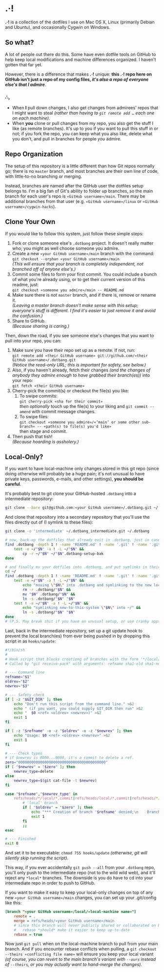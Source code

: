 # .&middot;!

**.&middot;!** is a collection of the dotfiles I use on Mac OS X, Linux (primarily Debian and Ubuntu), and occasionally Cygwin on Windows.


## So what?

A lot of people out there do this. Some have even dotfile tools on GitHub to help keep local modifications and machine differences organized. I haven't gotten that far yet.

However, there is a difference that makes **.&middot;!** unique: **this .&middot;! repo here on GitHub isn't just a repo of my config files, _it's also a repo of everyone else's that I admire_**.

### &there4;,

* When **I** pull down changes, I also get changes from admirees' repos that I might want to steal _(rather than having to `git remote add …` each one on each machine)_.
* When **you** clone or pull changes from my repo, you also get the stuff I like (as remote branches). It's up to you if you want to pull this stuff in or not; if you fork the repo, you can keep what you also like, delete what you don't, and pull in branches for people _you_ admire.


## Repo Organization

The setup of this repository is a little different than how Git repos normally go; there is no `master` branch, and most branches are their own line of code, with little-to-no branching or merging.

Instead, branches are named after the GitHub user the dotfiles setup belongs to. I'm a big fan of Git's ability to folder up branches, so the main branch for each user's repo is `«GitHub username»/main`. There may be additional branches from that user (e.g. `«GitHub username»/linux` or `«GitHub username»/cygwin-hacks`).


## Clone Your Own

If you would like to follow this system, just follow these simple steps:

1. Fork or clone someone else's `.dotbang` project. It doesn't really matter who; you might as well choose someone you admire.
2. Create a new `«your GitHub username»/main` branch with the command:  
   `git checkout --orphan «your GitHub username»/main`  
   _(This will ensure that your branch is completely independent, not branched off of anyone else's.)_
3. Commit some files to form your first commit.
   You could include a bunch of what you're already using, or to get their current version of this readme, just:  
   `git checkout «someone you admire»/main -- README.md`
4. Make sure there is not `master` branch, and if there is, remove or rename it.  
   _(Leaving a master branch doesn't make sense with this setup; everyone's stuff is different. I find it's easier to just remove it and avoid the confusion.)_
5. Share to GitHub.  
   _(Because sharing is caring.)_

Then, down the road, if you see someone else's changes that you want to pull into your repo, you can:

1. Make sure you have their repo set up as a remote. If not, run:  
   `git remote add «their GitHub username» git://github.com/«their GitHub username»/.dotbang.git`  
   _(Notice the read-only URL; this is important for safety, see below.)_
2. Also, if you haven't already, fetch their changes _(and the changes of anybody they admire enough to have grabbed their branch(es))_ into your repo:  
   `git fetch «their GitHub username»`
3. Cherry-pick the commit(s) or checkout the file(s) you like:
    1. To swipe commits:  
       `git cherry-pick «sha for their commit»`  
       _then optionally_ touch up the file(s) to your liking and `git commit --amend` with commit message changes.
    2. To swipe files:  
       `git checkout «someone you admire»/«‘main’ or some other sub-branch» -- «path(s) to file(s) you'd like»`  
       then stage and commit.
4. Then push that tish!  
   _(Because hoarding is assholery.)_


## Local-Only?

If you want to have local-machine only changes stored in this git repo (since doing otherwise will probably be a huge pain; it's not unusual to have private keys, passwords, e-mails, and other settings), **you should be careful**.

It's probably best to git clone your GitHub-hosted `.dotbang` into a intermediate repository:

~~~ bash
git clone --bare git@github.com:«your GitHub username»/.dotbang.git ~/.dotbang_intermediate.git
~~~

And clone that repository into a secondary repository that you'll use the files directly out of (I symlink to these files):

~~~ bash
git clone -o 'intermediate' ~/.dotbang_intermediate.git ~/.dotbang

# now, back-up the dotfiles that already exit in .dotbang, just in case:
find .dotbang -depth 1 ! -name 'README.md' ! -name '.git' ! -name '.gitignore' | sed 's/^.dotbang\///' | while read N; do
    test -e ~/"$N" -a ! -L ~/"$N" &&
        cp -r ~/"$N" ~/"$N".dotbang-setup-bak
done

# and finally mv your dotfiles into .dotbang, and put symlinks in their place:
cd ~/
find .dotbang -depth 1 ! -name 'README.md' ! -name '.git' ! -name '.gitignore' | sed 's/^.dotbang\///' | while read N; do
    test -e ~/"$N" -a ! -L ~/"$N" &&
        echo "moving \"$N\" into .dotbang and symlinking to the new location" &&
        rm -r .dotbang/"$N" &&
        mv "$N" .dotbang/"$N" &&
        ln -s .dotbang/"$N" "$N"
    test ! -e ~/"$N" -a ! -L ~/"$N" &&
        echo "symlinking new-to-this-system \"$N\" into ~/" &&
        ln -s .dotbang/"$N" "$N"
done
# (P.S. May break shit if you have an unusual setup, or use cranky apps that distaste symlinks. Take care!)
~~~

Last, back in the intermediate repository, set up a git update hook to prevent the local branch(es) from ever being pushed in by dropping this script in as `hooks/update`:

~~~ bash
#!/bin/sh
#
# Hook script that blocks creationg of branches with the form '*/local/*', 'local/*', '*/local', or just 'local'.
# Called by "git receive-pack" with arguments: refname sha1-old sha1-new

# --- Command line
refname="$1"
oldrev="$2"
newrev="$3"

# --- Safety check
if [ -z "$GIT_DIR" ]; then
	echo "Don't run this script from the command line." >&2
	echo " (if you want, you could supply GIT_DIR then run" >&2
	echo "  $0 <ref> <oldrev> <newrev>)" >&2
	exit 1
fi

if [ -z "$refname" -o -z "$oldrev" -o -z "$newrev" ]; then
	echo "Usage: $0 <ref> <oldrev> <newrev>" >&2
	exit 1
fi

# --- Check types
# if $newrev is 0000...0000, it's a commit to delete a ref.
zero="0000000000000000000000000000000000000000"
if [ "$newrev" = "$zero" ]; then
	newrev_type=delete
else
	newrev_type=$(git cat-file -t $newrev)
fi

case "$refname","$newrev_type" in
	refs/heads/*/local/*,commit|refs/heads/local/*,commit|refs/heads/*/local,commit|refs/heads/local,commit)
		# 'local' branch
		if [ "$oldrev" = "$zero" ]; then
			echo "*** Creation of branch '$refname' denied;\n    Branches with 'local' for part or all of the branch name are not allowed in this repository." >&2
			exit 1
		fi
		;;
esac

# --- Finished
exit 0
~~~

And set it to be executable: `chmod 755 hooks/update` _(otherwise, git will silently skip running the script)_.

This way, if you ever accidentally `git push --all` from your `.dotbang` repo, you'll only push to the intermediate repo (not to the wild wild web), and it'll reject any `*local*` branches. The downside is you do have to cd into your intermediate repo in order to push to GitHub.

If you want to make it easy to keep your local-only changes on top of any new `«your GitHub username»/main` changes, you can set up your .git/config like this:

~~~ ini
[branch "«your GitHub username»/local/«local-machine name»"]
	remote = .
	merge = refs/heads/«your GitHub username»/main
	# since this branch will never publicly shared or collaborated on between machines/accounts,
	# 	rebase *should* make it easier to keep up-to-date
	rebase = true
~~~

Now just `git pull` when on the local-machine branch to pull from your main branch. And if you encounter rebase conflicts when pulling, a `git checkout --theirs «conflicting file name»` will ensure you keep your local variant _(of course, you can revert to the main branch's variant with `--ours` instead of `--theirs`, or you may actually want to hand-merge the changes)_.
